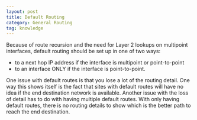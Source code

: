 ```yaml
---
layout: post
title: Default Routing
category: General Routing
tag: knowledge
---
```

Because of route recursion and the need for Layer 2 lookups on multipoint interfaces, default routing should be set up in one of two ways:
- to a next hop IP address if the interface is multipoint or point-to-point
- to an interface ONLY if the interface is point-to-point.

One issue with default routes is that you lose a lot of the routing detail. One way this shows itself is the fact that sites with default routes will have no idea if the end destination network is available. Another issue with the loss of detail has to do with having multiple default routes. With only having default routes, there is no routing details to show which is the better path to reach the end destination.